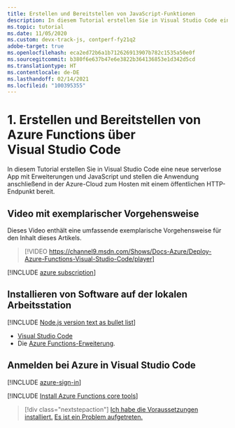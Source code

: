 ```yaml
---
title: Erstellen und Bereitstellen von JavaScript-Funktionen
description: In diesem Tutorial erstellen Sie in Visual Studio Code eine neue serverlose App mit Erweiterungen und JavaScript und stellen die Anwendung anschließend in der Azure-Cloud zum Hosten mit einem öffentlichen HTTP-Endpunkt bereit.
ms.topic: tutorial
ms.date: 11/05/2020
ms.custom: devx-track-js, contperf-fy21q2
adobe-target: true
ms.openlocfilehash: eca2ed72b6a1b712626913907b782c1535a50e0f
ms.sourcegitcommit: b380f6e637b47e6e3822b364136853e1d342d5cd
ms.translationtype: HT
ms.contentlocale: de-DE
ms.lasthandoff: 02/14/2021
ms.locfileid: "100395355"
---
```

# <a name="1-create-and-deploy-azure-functions-from-visual-studio-code"></a>1. Erstellen und Bereitstellen von Azure Functions über Visual Studio Code

In diesem Tutorial erstellen Sie in Visual Studio Code eine neue serverlose App mit Erweiterungen und JavaScript und stellen die Anwendung anschließend in der Azure-Cloud zum Hosten mit einem öffentlichen HTTP-Endpunkt bereit.

## <a name="walkthrough-video"></a>Video mit exemplarischer Vorgehensweise

Dieses Video enthält eine umfassende exemplarische Vorgehensweise für den Inhalt dieses Artikels.

> [!VIDEO https://channel9.msdn.com/Shows/Docs-Azure/Deploy-Azure-Functions-Visual-Studio-Code/player]

[!INCLUDE [azure subscription](../includes/environment-subscription-h2.md)]

## <a name="install-software-to-local-workstation"></a>Installieren von Software auf der lokalen Arbeitsstation

[!INCLUDE [Node.js version text as bullet list](../includes/environment-nodejs-bullet-list.md)]
- [Visual Studio Code](https://code.visualstudio.com/)
- Die [Azure Functions-Erweiterung](https://marketplace.visualstudio.com/items?itemName=ms-azuretools.vscode-azurefunctions).

## <a name="sign-in-to-azure-in-visual-studio-code"></a>Anmelden bei Azure in Visual Studio Code

[!INCLUDE [azure-sign-in](../includes/azure-sign-in-vscode.md)]

[!INCLUDE [Install Azure Functions core tools](../includes/environment-functions-core-tools.md)]

> [!div class="nextstepaction"]
> [Ich habe die Voraussetzungen installiert.](tutorial-vscode-serverless-node-create-local.md) [Es ist ein Problem aufgetreten.](https://www.research.net/r/PWZWZ52?tutorial=node-deployment-azurefunctions&step=getting-started)
